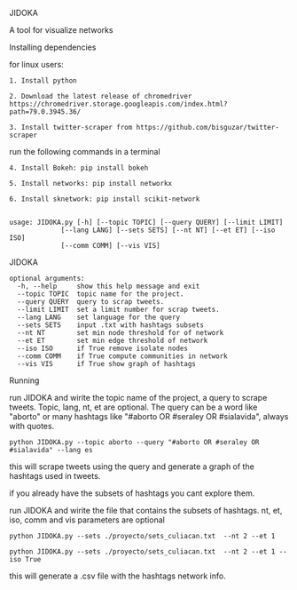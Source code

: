 JIDOKA

A tool for visualize networks

Installing dependencies

for linux users:
  
    1. Install python
    
    2. Download the latest release of chromedriver https://chromedriver.storage.googleapis.com/index.html?path=79.0.3945.36/
    	
    3. Install twitter-scraper from https://github.com/bisguzar/twitter-scraper

   run the following commands in a terminal
    	
    4. Install Bokeh: pip install bokeh
    
    5. Install networks: pip install networkx

    6. Install sknetwork: pip install scikit-network


	usage: JIDOKA.py [-h] [--topic TOPIC] [--query QUERY] [--limit LIMIT]
                 [--lang LANG] [--sets SETS] [--nt NT] [--et ET] [--iso ISO]
                 [--comm COMM] [--vis VIS]

JIDOKA

	optional arguments:
	  -h, --help     show this help message and exit
	  --topic TOPIC  topic name for the project.
	  --query QUERY  query to scrap tweets.
	  --limit LIMIT  set a limit number for scrap tweets.
	  --lang LANG    set language for the query
	  --sets SETS    input .txt with hashtags subsets
	  --nt NT        set min node threshold for of network
	  --et ET        set min edge threshold of network
	  --iso ISO      if True remove isolate nodes
	  --comm COMM    if True compute communities in network
	  --vis VIS      if True show graph of hashtags

Running

run JIDOKA and wirite the topic name of the project, a query to scrape tweets. Topic, lang, nt, et are optional. The query can be a word like "aborto" or many hashtags like "#aborto OR #seraley OR #sialavida", always with quotes.

    python JIDOKA.py --topic aborto --query "#aborto OR #seraley OR #sialavida" --lang es
    
this will scrape tweets using the query and generate a graph of the hashtags used in tweets.

if you already have the subsets of hashtags you cant explore them. 

run JIDOKA and wirite the file that contains the subsets of hashtags. nt, et, iso, comm and vis parameters are optional
 
    python JIDOKA.py --sets ./proyecto/sets_culiacan.txt  --nt 2 --et 1
    
    python JIDOKA.py --sets ./proyecto/sets_culiacan.txt  --nt 2 --et 1 --iso True 

this will generate a .csv file with the hashtags network info.
